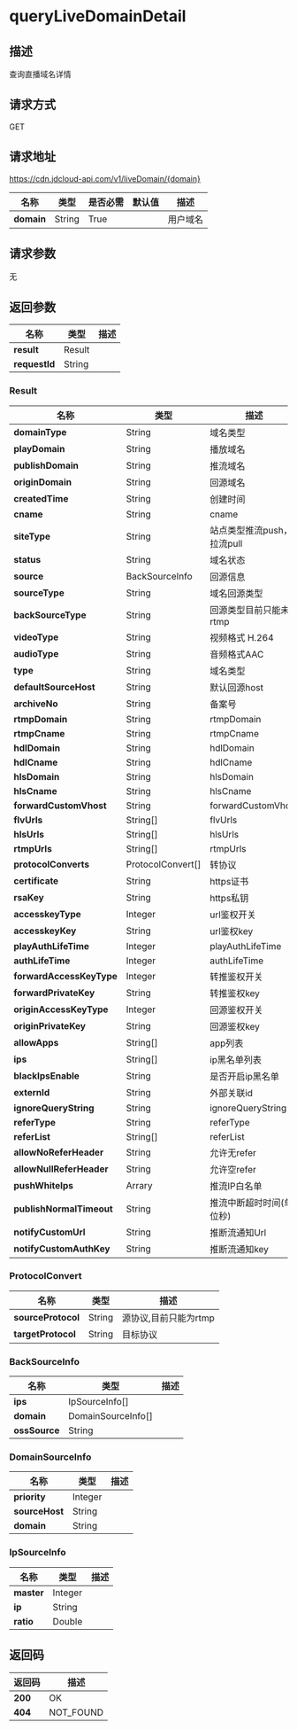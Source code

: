 # queryLiveDomainDetail


## 描述
查询直播域名详情

## 请求方式
GET

## 请求地址
https://cdn.jdcloud-api.com/v1/liveDomain/{domain}

|名称|类型|是否必需|默认值|描述|
|---|---|---|---|---|
|**domain**|String|True| |用户域名|

## 请求参数
无


## 返回参数
|名称|类型|描述|
|---|---|---|
|**result**|Result| |
|**requestId**|String| |

### Result
|名称|类型|描述|
|---|---|---|
|**domainType**|String|域名类型|
|**playDomain**|String|播放域名|
|**publishDomain**|String|推流域名|
|**originDomain**|String|回源域名|
|**createdTime**|String|创建时间|
|**cname**|String|cname|
|**siteType**|String|站点类型推流push，拉流pull|
|**status**|String|域名状态|
|**source**|BackSourceInfo|回源信息|
|**sourceType**|String|域名回源类型|
|**backSourceType**|String|回源类型目前只能未rtmp|
|**videoType**|String|视频格式 H.264|
|**audioType**|String|音频格式AAC|
|**type**|String|域名类型|
|**defaultSourceHost**|String|默认回源host|
|**archiveNo**|String|备案号|
|**rtmpDomain**|String|rtmpDomain|
|**rtmpCname**|String|rtmpCname|
|**hdlDomain**|String|hdlDomain|
|**hdlCname**|String|hdlCname|
|**hlsDomain**|String|hlsDomain|
|**hlsCname**|String|hlsCname|
|**forwardCustomVhost**|String|forwardCustomVhost|
|**flvUrls**|String[]|flvUrls|
|**hlsUrls**|String[]|hlsUrls|
|**rtmpUrls**|String[]|rtmpUrls|
|**protocolConverts**|ProtocolConvert[]|转协议|
|**certificate**|String|https证书|
|**rsaKey**|String|https私钥|
|**accesskeyType**|Integer|url鉴权开关|
|**accesskeyKey**|String|url鉴权key|
|**playAuthLifeTime**|Integer|playAuthLifeTime|
|**authLifeTime**|Integer|authLifeTime|
|**forwardAccessKeyType**|Integer|转推鉴权开关|
|**forwardPrivateKey**|String|转推鉴权key|
|**originAccessKeyType**|Integer|回源鉴权开关|
|**originPrivateKey**|String|回源鉴权key|
|**allowApps**|String[]|app列表|
|**ips**|String[]|ip黑名单列表|
|**blackIpsEnable**|String|是否开启ip黑名单|
|**externId**|String|外部关联id|
|**ignoreQueryString**|String|ignoreQueryString|
|**referType**|String|referType|
|**referList**|String[]|referList|
|**allowNoReferHeader**|String|允许无refer|
|**allowNullReferHeader**|String|允许空refer|
|**pushWhiteIps**|Arrary|推流IP白名单|
|**publishNormalTimeout**|String|推流中断超时时间(单位秒)|
|**notifyCustomUrl**|String|推断流通知Url|
|**notifyCustomAuthKey**|String|推断流通知key|
### ProtocolConvert
|名称|类型|描述|
|---|---|---|
|**sourceProtocol**|String|源协议,目前只能为rtmp|
|**targetProtocol**|String|目标协议|
### BackSourceInfo
|名称|类型|描述|
|---|---|---|
|**ips**|IpSourceInfo[]| |
|**domain**|DomainSourceInfo[]| |
|**ossSource**|String| |
### DomainSourceInfo
|名称|类型|描述|
|---|---|---|
|**priority**|Integer| |
|**sourceHost**|String| |
|**domain**|String| |
### IpSourceInfo
|名称|类型|描述|
|---|---|---|
|**master**|Integer| |
|**ip**|String| |
|**ratio**|Double| |

## 返回码
|返回码|描述|
|---|---|
|**200**|OK|
|**404**|NOT_FOUND|
